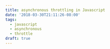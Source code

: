 ```yaml
---
title: asynchronous throttling in Javascript
date: '2018-03-30T21:11:26-08:00'
tags:
  - javascript
  - asynchronous
  - throttle
draft: true
---
```


